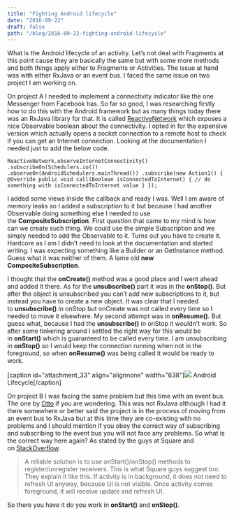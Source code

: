 ```yaml
---
title: "Fighting Android lifecycle"
date: "2016-09-22"
draft: false
path: "/blog/2016-09-22-fighting-android-lifecycle"
---
```


What is the Android lifecycle of an activity. Let’s not deal with Fragments at this point cause they are basically the same but with some more methods and both things apply either to Fragments or Activities. The issue at hand was with either RxJava or an event bus. I faced the same issue on two project I am working on.

On project A I needed to implement a connectivity indicator like the one Messenger from Facebook has. So far so good, I was researching firstly how to do this with the Android framework but as many things today there was an RxJava library for that. It is called [ReactiveNetwork](https://github.com/pwittchen/ReactiveNetwork) which exposes a nice Observable boolean about the connectivity. I opted in for the expensive version which actually opens a socket connection to a remote host to check if you can get an Internet connection. Looking at the documentation I needed just to add the below code.

`ReactiveNetwork.observeInternetConnectivity() .subscribeOn(Schedulers.io()) .observeOn(AndroidSchedulers.mainThread()) .subscribe(new Action1() { @Override public void call(Boolean isConnectedToInternet) { // do something with isConnectedToInternet value } });`

I added some views inside the callback and ready I was. Well I am aware of memory leaks so I added a subscription to it but because I had another Observable doing something else I needed to use the **CompositeSubscription**. First question that came to my mind is how can we create such thing. We could use the simple Subscription and we simply needed to add the Observable to it. Turns out you have to create it. Hardcore as I am I didn’t need to look at the documentation and started writing. I was expecting something like a Builder or an GetInstance method. Guess what it was neither of them. A lame old **new CompositeSubscription**.

I thought that the **onCreate()** method was a good place and I went ahead and added it there. As for the **unsubscribe()** part it was in the **onStop()**. But after the object is unsubscribed you can’t add new subscriptions to it, but instead you have to create a new object. It was clear that I needed to **unsubscribe()** in onStop but onCreate was not called every time so I needed to move it elsewhere. My second attempt was in **onResume()**. But guess what, because I had the **unsubscribe()** in onStop it wouldn’t work. So after some tinkering around I settled the right way for this would be in **onStart()** which is guaranteed to be called every time. I am unsubscribing in **onStop()** so I would keep the connection running when not in the foreground, so when **onResume()** was being called it would be ready to work.

\[caption id="attachment\_33" align="alignnone" width="638"\]![](images/android_lifecycle-1.jpg) Android Lifecycle\[/caption\]

On project B I was facing the same problem but this time with an event bus. The one by [Otto](http://square.github.io/otto/) if you are wondering. This was not RxJava although I had it there somewhere or better said the project is in the process of moving from an event bus to RxJava but at this time they are co-existing with no problems and I should mention if you obey the correct way of subscribing and subscribing to the event bus you will not face any problems. So what is the correct way here again? As stated by the guys at Square and on [StackOverflow](http://stackoverflow.com/questions/19692711/illegalargumentexception-with-otto-event-bus-in-fragment-instance/19737191#19737191).

> A reliable solution is to use onStart()/onStop() methods to register/unregister receivers. This is what Square guys suggest too. They explain it like this. If activity is in background, it does not need to refresh UI anyway, because UI is not visible. Once activity comes foreground, it will receive update and refresh UI.

So there you have it do you work in **onStart()** and **onStop()**.
